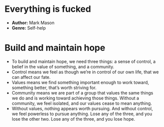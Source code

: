   # Everything is fucked
- **Author:** Mark Mason
- **Genre:** Self-help

# Build and maintain hope
- To build and maintain hope, we need three things: a sense of control, a belief in the value of something, and a community.
- Control means we feel as though we’re in control of our own life, that we can affect our fate.
- Values means we find something important enough to work toward, something better, that’s worth striving for. 
- Community means we are part of a group that values the same things we do and is working toward achieving those things. Without a community, we feel isolated, and our values cease to mean anything.
- Without values, nothing appears worth pursuing. And without control, we feel powerless to pursue anything. Lose any of the three, and you lose the other two. Lose any of the three, and you lose hope.